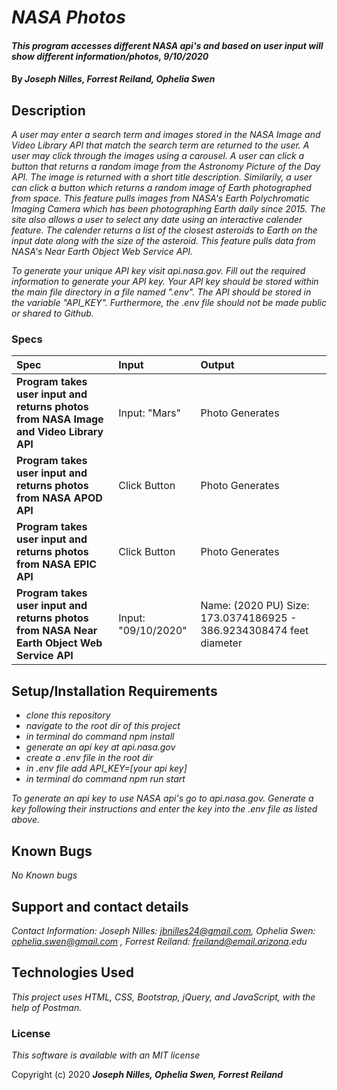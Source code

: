 # _NASA Photos_

#### _This program accesses different NASA api's and based on user input will show different information/photos, 9/10/2020_

#### By _**Joseph Nilles, Forrest Reiland, Ophelia Swen**_

## Description

_A user may enter a search term and images stored in the NASA Image and Video Library API that match the search term are returned to the user. A user may click through the images using a carousel. A user can click a button that returns a random image from the Astronomy Picture of the Day API. The image is returned with a short title description. Similarily, a user can click a button which returns a random image of Earth photographed from space. This feature pulls images from NASA's Earth Polychromatic Imaging Camera which has been photographing Earth daily since 2015. The site also allows a user to select any date using an interactive calender feature. The calender returns a list of the closest asteroids to Earth on the input date along with the size of the asteroid. This feature pulls data from NASA's Near Earth Object Web Service API._

_To generate your unique API key visit api.nasa.gov. Fill out the required information to generate your API key. Your API key should be stored within the main file directory in a file named ".env". The API should be stored in the variable "API_KEY". Furthermore, the .env file should not be made public or shared to Github._

### Specs
| Spec | Input | Output |
| :-------------     | :------------- | :------------- |
|**Program takes user input and returns photos from NASA Image and Video Library API** | Input: "Mars" | Photo Generates |
|**Program takes user input and returns photos from NASA APOD API** | Click Button | Photo Generates |
|**Program takes user input and returns photos from NASA EPIC API**| Click Button | Photo Generates |
|**Program takes user input and returns photos from NASA Near Earth Object Web Service API**| Input: "09/10/2020"  | Name: (2020 PU) Size: 173.0374186925 - 386.9234308474 feet diameter |


## Setup/Installation Requirements

* _clone this repository_
* _navigate to the root dir of this project_
* _in terminal do command npm install_
* _generate an api key at api.nasa.gov_
* _create a .env file in the root dir_
* _in .env file add API_KEY=[your api key]_
* _in terminal do command npm run start_


_To generate an api key to use NASA api's go to api.nasa.gov. Generate a key following their instructions and enter the key into the .env file as listed above._

## Known Bugs

_No Known bugs_

## Support and contact details

_Contact Information: Joseph Nilles: jbnilles24@gmail.com, Ophelia Swen: ophelia.swen@gmail.com , Forrest Reiland: freiland@email.arizona.edu_

## Technologies Used

_This project uses HTML, CSS, Bootstrap, jQuery, and JavaScript, with the help of Postman._

### License

*This software is available with an MIT license*

Copyright (c) 2020 **_Joseph Nilles, Ophelia Swen, Forrest Reiland_**